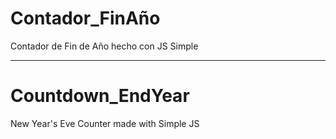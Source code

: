 # Contador_FinAño
Contador de Fin de Año hecho con JS Simple 


--------------------------------------------------------

# Countdown_EndYear
New Year's Eve Counter made with Simple JS

